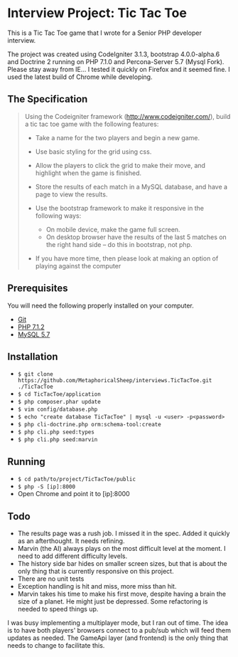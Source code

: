 # Interview Project: Tic Tac Toe

This is a Tic Tac Toe game that I wrote for a Senior PHP developer interview.

The project was created using CodeIgniter 3.1.3, bootstrap 4.0.0-alpha.6 and Doctrine 2 running on PHP 7.1.0 and Percona-Server 5.7 (Mysql Fork). 
Please stay away from IE...
I tested it quickly on Firefox and it seemed fine. I used the latest build of Chrome while developing.


## The Specification

> Using the Codeigniter framework (http://www.codeigniter.com/), build a tic tac toe game with the following features:
> * Take a name for the two players and begin a new game.
> * Use basic styling for the grid using css.
> * Allow the players to click the grid to make their move, and highlight when the game is finished.
> * Store the results of each match in a MySQL database, and have a page to view the results.
> * Use the bootstrap framework to make it responsive in the following ways:
>   * On mobile device, make the game full screen.
>   * On desktop browser have the results of the last 5 matches on the right hand side – do this in bootstrap, not php.
>
> * If you have more time, then please look at making an option of playing against the computer


## Prerequisites

You will need the following properly installed on your computer.

* [Git](http://git-scm.com/)
* [PHP 7.1.2](http://php.net/downloads.php)
* [MySQL 5.7](http://dev.mysql.com/downloads/)


## Installation

* `$ git clone https://github.com/MetaphoricalSheep/interviews.TicTacToe.git ./TicTacToe`
* `$ cd TicTacToe/application`
* `$ php composer.phar update`
* `$ vim config/database.php`
* `$ echo "create database TicTacToe" | mysql -u <user> -p<password>`
* `$ php cli-doctrine.php orm:schema-tool:create`
* `$ php cli.php seed:types`
* `$ php cli.php seed:marvin`


## Running

* `$ cd path/to/project/TicTacToe/public`
* `$ php -S [ip]:8000`
* Open Chrome and point it to [ip]:8000


## Todo

* The results page was a rush job. I missed it in the spec. Added it quickly as an afterthought. It needs refining.
* Marvin (the AI) always plays on the most difficult level at the moment. I need to add different difficulty levels.
* The history side bar hides on smaller screen sizes, but that is about the only thing that is currently responsive on this project.
* There are no unit tests
* Exception handling is hit and miss, more miss than hit.
* Marvin takes his time to make his first move, despite having a brain the size of a planet. He might just be depressed. Some refactoring is needed to speed things up.

I was busy implementing a multiplayer mode, but I ran out of time. The idea is to have both players' browsers connect to a pub/sub which will feed them updates as needed. The GameApi layer (and frontend) is the only thing that needs to change to facilitate this.

